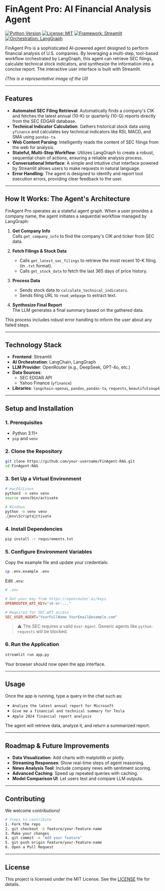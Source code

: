 # FinAgent Pro: AI Financial Analysis Agent

[![Python Version](https://img.shields.io/badge/Python-3.11+-blue.svg)](https://www.python.org/downloads/)
[![License: MIT](https://img.shields.io/badge/License-MIT-yellow.svg)](https://opensource.org/licenses/MIT)
[![Framework: Streamlit](https://img.shields.io/badge/Framework-Streamlit-ff4b4b)](https://streamlit.io)
[![Orchestration: LangGraph](https://img.shields.io/badge/Orchestration-LangGraph-brightgreen)](https://langchain.com/langgraph)

FinAgent Pro is a sophisticated AI-powered agent designed to perform financial analysis of U.S. companies. By leveraging a multi-step, tool-based workflow orchestrated by LangGraph, this agent can retrieve SEC filings, calculate technical stock indicators, and synthesize the information into a concise report. The interactive user interface is built with Streamlit.

*(This is a representative image of the UI)*

---

## Features

- **Automated SEC Filing Retrieval**: Automatically finds a company's CIK and fetches the latest annual (10-K) or quarterly (10-Q) reports directly from the SEC EDGAR database.
- **Technical Indicator Calculation**: Gathers historical stock data using `yfinance` and calculates key technical indicators like RSI, MACD, and SMA using `pandas-ta`.
- **Web Content Parsing**: Intelligently reads the content of SEC filings from the web for analysis.
- **Stateful, Multi-Step Workflow**: Utilizes LangGraph to create a robust, sequential chain of actions, ensuring a reliable analysis process.
- **Conversational Interface**: A simple and intuitive chat interface powered by Streamlit allows users to make requests in natural language.
- **Error Handling**: The agent is designed to identify and report tool execution errors, providing clear feedback to the user.

---

## How It Works: The Agent's Architecture

FinAgent Pro operates as a stateful agent graph. When a user provides a company name, the agent initiates a sequential workflow managed by LangGraph:

1. **Get Company Info**  
   Calls `get_company_info` to find the company's CIK and ticker from SEC data.

2. **Fetch Filings & Stock Data**  
   - Calls `get_latest_sec_filings` to retrieve the most recent 10-K filing (in `.txt` format).  
   - Calls `get_stock_data` to fetch the last 365 days of price history.

3. **Process Data**  
   - Sends stock data to `calculate_technical_indicators`.  
   - Sends filing URL to `read_webpage` to extract text.

4. **Synthesize Final Report**  
   The LLM generates a final summary based on the gathered data.

This process includes robust error handling to inform the user about any failed steps.

---

## Technology Stack

- **Frontend**: Streamlit  
- **AI Orchestration**: LangChain, LangGraph  
- **LLM Provider**: OpenRouter (e.g., DeepSeek, GPT-4o, etc.)  
- **Data Sources**:  
  - SEC EDGAR API  
  - Yahoo Finance (`yfinance`)  
- **Libraries**: `langchain-openai`, `pandas`, `pandas-ta`, `requests`, `beautifulsoup4`

---

## Setup and Installation

### 1. Prerequisites

- Python 3.11+
- `pip` and `venv`

### 2. Clone the Repository

```bash
git clone https://github.com/your-username/FinAgent-RAG.git
cd FinAgent-RAG
```

### 3. Set Up a Virtual Environment

```bash
# macOS/Linux
python3 -m venv venv
source venv/bin/activate

# Windows
python -m venv venv
.env\Scriptsctivate
```

### 4. Install Dependencies

```bash
pip install -r requirements.txt
```

### 5. Configure Environment Variables

Copy the example file and update your credentials:

```bash
cp .env.example .env
```

Edit `.env`:

```ini
# .env

# Get your key from https://openrouter.ai/keys
OPENROUTER_API_KEY="sk-or-..."

# Required for SEC API access
SEC_USER_AGENT="YourFullName YourEmail@example.com"
```

> ⚠️ The SEC requires a valid `User-Agent`. Generic agents like `python-requests` will be blocked.

### 6. Run the Application

```bash
streamlit run app.py
```

Your browser should now open the app interface.

---

## Usage

Once the app is running, type a query in the chat such as:

- `Analyze the latest annual report for Microsoft`
- `Give me a financial and technical summary for Tesla`
- `Apple 2024 financial report analysis`

The agent will retrieve data, analyze it, and return a summarized report.

---

## Roadmap & Future Improvements

- **Data Visualization**: Add charts with matplotlib or plotly.
- **Streaming Responses**: Show real-time steps of agent reasoning.
- **News Analysis Tool**: Include company news with sentiment scoring.
- **Advanced Caching**: Speed up repeated queries with caching.
- **Model Comparison UI**: Let users test and compare LLM outputs.

---

## Contributing

We welcome contributions!

```bash
# Steps to contribute
1. Fork the repo
2. git checkout -b feature/your-feature-name
3. Make your changes
4. git commit -m "Add your feature"
5. git push origin feature/your-feature-name
6. Open a Pull Request
```

---

## License

This project is licensed under the MIT License. See the [LICENSE](LICENSE) file for details.
